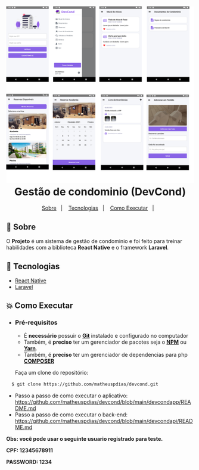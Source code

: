 <h1 align="center">
    <img alt="Devcond" src="devcond.png"  width="1000px" />
    <br>Gestão de condominio (DevCond)<br/>
</h1> 

<p align="center">
  <a href="#bookmark-sobre">Sobre</a>&nbsp;&nbsp;&nbsp;|&nbsp;&nbsp;&nbsp;
  <a href="#rocket-tecnologias">Tecnologias</a>&nbsp;&nbsp;&nbsp;|&nbsp;&nbsp;&nbsp;
  <a href="#boom-como-executar">Como Executar</a>&nbsp;&nbsp;&nbsp;|&nbsp;&nbsp;&nbsp;
</p>

## :bookmark: Sobre

O **Projeto** é um sistema de gestão de condominio e foi feito para treinar habilidades com a biblioteca **React Native** e o framework **Laravel**.

## :rocket: Tecnologias
-  [React Native](http://facebook.github.io/react-native/)
-  [Laravel](https://laravel.com/)

## :boom: Como Executar

- ### **Pré-requisitos**

  - É **necessário** possuir o **[Git](https://git-scm.com/)** instalado e configurado no computador
  - Também, é **preciso** ter um gerenciador de pacotes seja o **[NPM](https://www.npmjs.com/)** ou **[Yarn](https://yarnpkg.com/)**.
  - Também, é **preciso** ter um gerenciador de dependencias para php **[COMPOSER](https://getcomposer.org/)**

  Faça um clone do repositório:

```sh
  $ git clone https://github.com/matheuspdias/devcond.git
```

 - Passo a passo de como executar o aplicativo: https://github.com/matheuspdias/devcond/blob/main/devcondapp/README.md
 - Passo a passo de como executar o back-end: https://github.com/matheuspdias/devcond/blob/main/devcondapi/README.md
 
 **Obs: você pode usar o seguinte usuario registrado para teste.** 

**CPF: 12345678911**

**PASSWORD: 1234**

